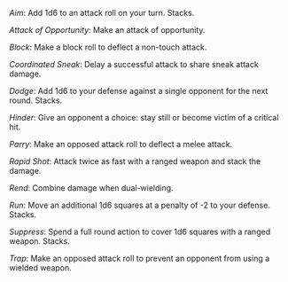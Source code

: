 *Aim*: Add 1d6 to an attack roll on your turn. Stacks.

*Attack of Opportunity*: Make an attack of opportunity.

*Block*: Make a block roll to deflect a non-touch attack.

*Coordinated Sneak*: Delay a successful attack to share sneak attack damage.

*Dodge*: Add 1d6 to your defense against a single opponent for the next round. Stacks.

*Hinder*: Give an opponent a choice: stay still or become victim of a critical hit.

*Parry*: Make an opposed attack roll to deflect a melee attack.

*Rapid Shot*: Attack twice as fast with a ranged weapon and stack the damage.

*Rend*: Combine damage when dual-wielding.

*Run*: Move an additional 1d6 squares at a penalty of -2 to your defense. Stacks.

*Suppress*: Spend a full round action to cover 1d6 squares with a ranged weapon. Stacks.

*Trap*: Make an opposed attack roll to prevent an opponent from using a wielded weapon.
